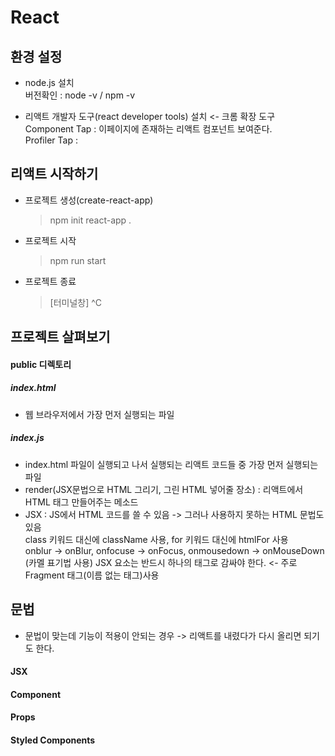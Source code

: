 # React

## 환경 설정

- node.js 설치  
  버전확인 : node -v / npm -v

- 리액트 개발자 도구(react developer tools) 설치 <- 크롬 확장 도구  
  Component Tap : 이페이지에 존재하는 리액트 컴포넌트 보여준다.  
  Profiler Tap :

## 리액트 시작하기

- 프로젝트 생성(create-react-app)

  > npm init react-app .

- 프로젝트 시작

  > npm run start

- 프로젝트 종료
  > [터미널창] ^C

## 프로젝트 살펴보기

#### public 디렉토리

##### index.html

- 웹 브라우저에서 가장 먼저 실행되는 파일

##### index.js

- index.html 파일이 실행되고 나서 실행되는 리액트 코드들 중 가장 먼저 실행되는 파일
- render(JSX문법으로 HTML 그리기, 그린 HTML 넣어줄 장소) : 리액트에서 HTML 태그 만들어주는 메소드
- JSX : JS에서 HTML 코드를 쓸 수 있음 -> 그러나 사용하지 못하는 HTML 문법도 있음  
  class 키워드 대신에 className 사용, for 키워드 대신에 htmlFor 사용  
  onblur -> onBlur, onfocuse -> onFocus, onmousedown -> onMouseDown (카멜 표기법 사용)
  JSX 요소는 반드시 하나의 태그로 감싸야 한다. <- 주로 Fragment 태그(이름 없는 태그)사용

## 문법

- 문법이 맞는데 기능이 적용이 안되는 경우 -> 리액트를 내렸다가 다시 올리면 되기도 한다.

#### JSX

#### Component

#### Props

#### Styled Components
